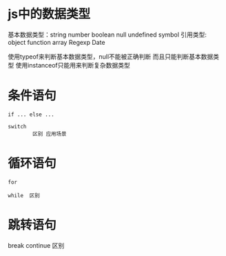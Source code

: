 # js中的数据类型
   基本数据类型：string number boolean null undefined symbol
   引用类型: object function array Regexp Date

   使用typeof来判断基本数据类型，null不能被正确判断 而且只能判断基本数据类型 
   使用instanceof只能用来判断复杂数据类型

# 条件语句
    if ... else ...
          
    switch
            区别 应用场景
# 循环语句
   
    for

    while  区别

# 跳转语句
 
   break
   continue 
   区别

   